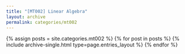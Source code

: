 ```yaml
---
title: "[MT002] Linear Algebra"
layout: archive
permalink: categories/mt002
---
```



{% assign posts = site.categories.mt002 %}
{% for post in posts %} {% include archive-single.html type=page.entries_layout %} {% endfor %}
